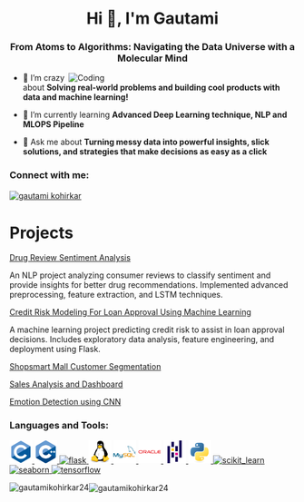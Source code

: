 <h1 align="center">Hi 👋, I'm Gautami</h1>
<h3 align="center">From Atoms to Algorithms: Navigating the Data Universe with a Molecular Mind</h3>
<img align="right" alt="Coding" width="400" src="https://media.tenor.com/IF2JdxzmyN4AAAAi/coding-girl.gif">

- 🔭 I’m crazy about  **Solving real-world problems and building cool products with data and machine learning!**

- 🌱 I’m currently learning **Advanced Deep Learning technique, NLP and MLOPS Pipeline**

- 💬 Ask me about **Turning messy data into powerful insights, slick solutions, and strategies that make decisions as easy as a click**


<h3 align="left">Connect with me:</h3>
<p align="left">
<a href="https://linkedin.com/in/gautami-kohirkar" target="blank"><img align="center" src="https://raw.githubusercontent.com/rahuldkjain/github-profile-readme-generator/master/src/images/icons/Social/linked-in-alt.svg" alt="gautami kohirkar" height="30" width="40" /></a>
</p>


<!DOCTYPE html>
<html lang="en">
<head>
    <meta charset="UTF-8">
    <meta name="viewport" content="width=device-width, initial-scale=1.0">
   
</head>
<body>

<h1>Projects</h1>

<!-- Project 1: Drug Review Sentiment Analysis -->
<p>
    <a href="https://github.com/gautamiKohirkar24/Drug-Review-Sentimet-Analysis" target="_blank">
        Drug Review Sentiment Analysis
    </a>
</p>
<p>
    An NLP project analyzing consumer reviews to classify sentiment and provide insights for better drug recommendations. Implemented advanced preprocessing, feature extraction, and LSTM techniques.
</p>
<!-- Project 2: Credit Risk Modeling For Loan Approval Using Machine Learning -->
<p>
    <a href="https://github.com/gautamiKohirkar24/Credit-Risk-Modeling-For-Loan-Approval-Using-Machine-Learning" target="_blank">
        Credit Risk Modeling For Loan Approval Using Machine Learning
    </a>
</p>
<p>
    A machine learning project predicting credit risk to assist in loan approval decisions. Includes exploratory data analysis, feature engineering, and deployment using Flask.
</p>
<!-- Project 3:  Shopsmart Mall Customer Segmentation  -->
<p>
    <a href="https://github.com/gautamiKohirkar24/ShopSmart-Mall-Customer-Segmentation" target="_blank">
       Shopsmart Mall Customer Segmentation 
    </a>
</p>

<!-- Project 4:Sales Analysis and Dashboard  -->
<p>
    <a href="https://github.com/gautamiKohirkar24/Sales-Analysis-and-Dashboard" target="_blank">
       Sales Analysis and Dashboard
    </a>
</p>

<!-- Project 4:  Emotion Detection using CNN  -->
<p>
    <a href="https://github.com/gautamiKohirkar24/Emotion-Detection-using-CNN" target="_blank">
      Emotion Detection using CNN
    </a>
</p>
</body>
</html>



<h3 align="left">Languages and Tools:</h3>
<p align="left"> <a href="https://www.cprogramming.com/" target="_blank" rel="noreferrer"> <img src="https://raw.githubusercontent.com/devicons/devicon/master/icons/c/c-original.svg" alt="c" width="40" height="40"/> </a> <a href="https://www.w3schools.com/cpp/" target="_blank" rel="noreferrer"> <img src="https://raw.githubusercontent.com/devicons/devicon/master/icons/cplusplus/cplusplus-original.svg" alt="cplusplus" width="40" height="40"/> </a> <a href="https://flask.palletsprojects.com/" target="_blank" rel="noreferrer"> <img src="https://www.vectorlogo.zone/logos/pocoo_flask/pocoo_flask-icon.svg" alt="flask" width="40" height="40"/> </a> <a href="https://www.linux.org/" target="_blank" rel="noreferrer"> <img src="https://raw.githubusercontent.com/devicons/devicon/master/icons/linux/linux-original.svg" alt="linux" width="40" height="40"/> </a> <a href="https://www.mysql.com/" target="_blank" rel="noreferrer"> <img src="https://raw.githubusercontent.com/devicons/devicon/master/icons/mysql/mysql-original-wordmark.svg" alt="mysql" width="40" height="40"/> </a> <a href="https://www.oracle.com/" target="_blank" rel="noreferrer"> <img src="https://raw.githubusercontent.com/devicons/devicon/master/icons/oracle/oracle-original.svg" alt="oracle" width="40" height="40"/> </a> <a href="https://pandas.pydata.org/" target="_blank" rel="noreferrer"> <img src="https://raw.githubusercontent.com/devicons/devicon/2ae2a900d2f041da66e950e4d48052658d850630/icons/pandas/pandas-original.svg" alt="pandas" width="40" height="40"/> </a> <a href="https://www.python.org" target="_blank" rel="noreferrer"> <img src="https://raw.githubusercontent.com/devicons/devicon/master/icons/python/python-original.svg" alt="python" width="40" height="40"/> </a> <a href="https://scikit-learn.org/" target="_blank" rel="noreferrer"> <img src="https://upload.wikimedia.org/wikipedia/commons/0/05/Scikit_learn_logo_small.svg" alt="scikit_learn" width="40" height="40"/> </a> <a href="https://seaborn.pydata.org/" target="_blank" rel="noreferrer"> <img src="https://seaborn.pydata.org/_images/logo-mark-lightbg.svg" alt="seaborn" width="40" height="40"/> </a> <a href="https://www.tensorflow.org" target="_blank" rel="noreferrer"> <img src="https://www.vectorlogo.zone/logos/tensorflow/tensorflow-icon.svg" alt="tensorflow" width="40" height="40"/> </a> </p>

<p><img align="left" src="https://github-readme-stats.vercel.app/api/top-langs?username=gautamikohirkar24&show_icons=true&locale=en&layout=compact" alt="gautamikohirkar24" /></p>

<p><img align="center" src="https://github-readme-streak-stats.herokuapp.com/?user=gautamikohirkar24&" alt="gautamikohirkar24" /></p>
